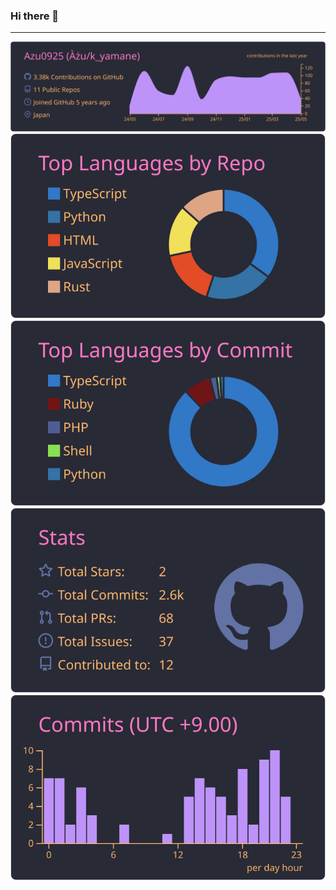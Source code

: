 ### Hi there 👋

---

<div align="center">
  <img src="https://raw.githubusercontent.com/Azu0925/Azu0925/main/profile-summary-card-output/dracula/0-profile-details.svg">
</div>
<div align="center">
  <img src="https://raw.githubusercontent.com/Azu0925/Azu0925/main/profile-summary-card-output/dracula/1-repos-per-language.svg">
  <img src="https://raw.githubusercontent.com/Azu0925/Azu0925/main/profile-summary-card-output/dracula/2-most-commit-language.svg">
</div>
<div align="center">
  <img src="https://raw.githubusercontent.com/Azu0925/Azu0925/main/profile-summary-card-output/dracula/3-stats.svg">
  <img src="https://raw.githubusercontent.com/Azu0925/Azu0925/main/profile-summary-card-output/dracula/4-productive-time.svg">
</div>

